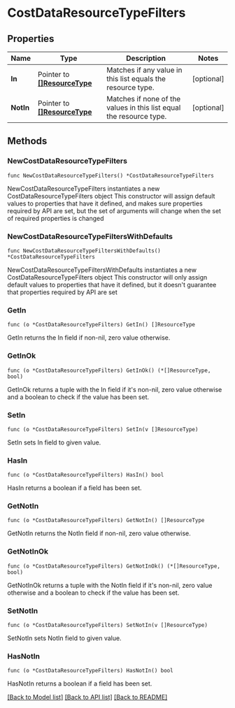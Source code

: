 # CostDataResourceTypeFilters

## Properties

Name | Type | Description | Notes
------------ | ------------- | ------------- | -------------
**In** | Pointer to [**[]ResourceType**](ResourceType.md) | Matches if any value in this list equals the resource type. | [optional] 
**NotIn** | Pointer to [**[]ResourceType**](ResourceType.md) | Matches if none of the values in this list equal the resource type. | [optional] 

## Methods

### NewCostDataResourceTypeFilters

`func NewCostDataResourceTypeFilters() *CostDataResourceTypeFilters`

NewCostDataResourceTypeFilters instantiates a new CostDataResourceTypeFilters object
This constructor will assign default values to properties that have it defined,
and makes sure properties required by API are set, but the set of arguments
will change when the set of required properties is changed

### NewCostDataResourceTypeFiltersWithDefaults

`func NewCostDataResourceTypeFiltersWithDefaults() *CostDataResourceTypeFilters`

NewCostDataResourceTypeFiltersWithDefaults instantiates a new CostDataResourceTypeFilters object
This constructor will only assign default values to properties that have it defined,
but it doesn't guarantee that properties required by API are set

### GetIn

`func (o *CostDataResourceTypeFilters) GetIn() []ResourceType`

GetIn returns the In field if non-nil, zero value otherwise.

### GetInOk

`func (o *CostDataResourceTypeFilters) GetInOk() (*[]ResourceType, bool)`

GetInOk returns a tuple with the In field if it's non-nil, zero value otherwise
and a boolean to check if the value has been set.

### SetIn

`func (o *CostDataResourceTypeFilters) SetIn(v []ResourceType)`

SetIn sets In field to given value.

### HasIn

`func (o *CostDataResourceTypeFilters) HasIn() bool`

HasIn returns a boolean if a field has been set.

### GetNotIn

`func (o *CostDataResourceTypeFilters) GetNotIn() []ResourceType`

GetNotIn returns the NotIn field if non-nil, zero value otherwise.

### GetNotInOk

`func (o *CostDataResourceTypeFilters) GetNotInOk() (*[]ResourceType, bool)`

GetNotInOk returns a tuple with the NotIn field if it's non-nil, zero value otherwise
and a boolean to check if the value has been set.

### SetNotIn

`func (o *CostDataResourceTypeFilters) SetNotIn(v []ResourceType)`

SetNotIn sets NotIn field to given value.

### HasNotIn

`func (o *CostDataResourceTypeFilters) HasNotIn() bool`

HasNotIn returns a boolean if a field has been set.


[[Back to Model list]](../README.md#documentation-for-models) [[Back to API list]](../README.md#documentation-for-api-endpoints) [[Back to README]](../README.md)


